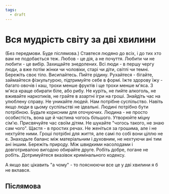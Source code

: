```yaml
---
tags:
  - draft
---
```

# Вся мудрість світу за дві хвилини

(Без передмови. Буде післямова.)
Ставтеся людяно до всіх, і до тих хто вам не подобається теж.
Любов - це дія, а не почуття. Любити чи не любити - це вибір.
Захищайте знедолених.
Всі люди - в першу чергу люди, а вже потім жінки чи чоловіки, старі чи діти, світлі чи темні.
Бережіть своє тіло. Висипайтесь. Пийте рідину. Рухайтеся - бігайте, займайтеся фізкультурою, підтримуйте себе в формі. 
Іжте здорову їжу - багато овочів і каш, трохи менше фруктів і ще трохи менше м'яса. З м'яса краще обирати біле, або рибу.
Не куріть, не пийте алкоголь, не вживайте наркотиків, не грайте в азартні ігри на гроші.
Знайдіть час на улюблену справу.
Не уникайте людей. Нам потрібне суспільство. Навіть якщо люди в цьому суспільстві не ідеальні. 
Людині потрібно бути потрібною. Будьте корисним для оточуючих.
Людина - не просто особистість, вона ще й частина чогось більшого. 
Утворюйте міцну сім'ю. Присвячуйте час своїм дітям.
Не шукайте "чогось такого, не знаю сам чого". Щастя - в простих речах.
Не женіться за грошима, але і не нехтуйте ними.
Гроші потрібні для життя, але самі по собі вони ціллю не є.
Знаходьте баланс між матеріальним і духовним, не нехтуючи ані тим ані іншим.
Бережіть природу.
Між швидкими насолодами і довготривалою вигодою обирайте друге.
Робіть добре, погане не робіть.
Дотримуйтеся вказівок кримінального кодексу.

А якщо вас цікавить "а чому" - то пояснюючи все це у дві хвилини я б не вклався.

## Післямова

